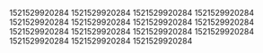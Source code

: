 1521529920284
1521529920284
1521529920284
1521529920284
1521529920284
1521529920284
1521529920284
1521529920284
1521529920284
1521529920284
1521529920284
1521529920284
1521529920284
1521529920284
1521529920284